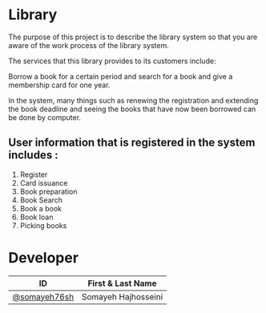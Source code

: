 # Library

The purpose of this project is to describe the library system so that you are aware of the work process of the library system.

The services that this library provides to its customers include:

Borrow a book for a certain period and search for a book and give a membership card for one year.

In the system, many things such as renewing the registration and extending the book deadline and seeing the books that have now been borrowed can be done by computer.

## User information that is registered in the system includes :
1. Register 
2. Card issuance
3. Book preparation
4. Book Search
5. Book a book
6. Book loan
7. Picking books

# Developer
ID | First & Last Name
------------ | -------------
[@somayeh76sh](https://github.com/somayeh76sh) | Somayeh Hajhosseini
